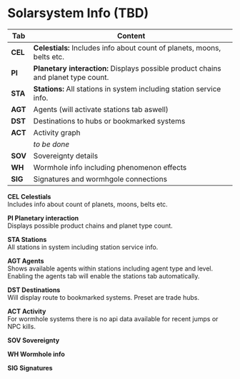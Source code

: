 # Solarsystem Info (TBD)

| Tab | Content |
|--|--|
| **CEL**| **Celestials:** Includes info about count of planets, moons, belts etc.|
| **PI** | **Planetary interaction:** Displays possible product chains and planet type count. |
| **STA**| **Stations:** All stations in system including station service info.|
| **AGT**| Agents (will activate stations tab aswell)|
| **DST**| Destinations to hubs or bookmarked systems |
| **ACT**| Activity graph|
| | *to be done* |
| **SOV**| Sovereignty details |
| **WH** | Wormhole info including phenomenon effects |
| **SIG**| Signatures and wormhgole connections |

**CEL Celestials**<br>
Includes info about count of planets, moons, belts etc.

**PI Planetary interaction**<br>
Displays possible product chains and planet type count.

**STA Stations**<br>
All stations in system including station service info.

**AGT Agents**<br>
Shows available agents within stations including agent type and level. Enabling the agents tab will enable the stations tab automatically.

**DST Destinations**<br>
Will display route to bookmarked systems. Preset are trade hubs.

**ACT Activity**<br>
For wormhole systems there is no api data available for recent jumps or NPC kills.

**SOV Sovereignty**<br>

**WH Wormhole info**<br>

**SIG Signatures**<br>

<!--stackedit_data:
eyJoaXN0b3J5IjpbLTY2MTE3ODIyMCwtMTM5MTg0NDM5MiwtNz
UyNzcwMDU4LC00OTcwODA5MTFdfQ==
-->